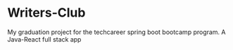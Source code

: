 # Writers-Club
My graduation project for the techcareer spring boot bootcamp program. A Java-React full stack app
